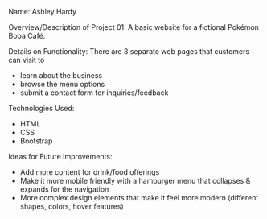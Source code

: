 Name: Ashley Hardy

Overview/Description of Project 01: A basic website for a fictional Pokémon Boba Café. 

Details on Functionality: There are 3 separate web pages that customers can visit to 
- learn about the business
- browse the menu options
- submit a contact form for inquiries/feedback 

Technologies Used: 
- HTML
- CSS
- Bootstrap 

Ideas for Future Improvements: 
- Add more content for drink/food offerings 
- Make it more mobile friendly with a hamburger menu that collapses & expands for the navigation 
- More complex design elements that make it feel more modern (different shapes, colors, hover features)
